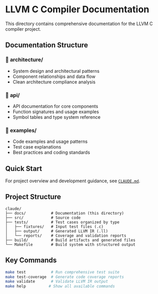 # LLVM C Compiler Documentation

This directory contains comprehensive documentation for the LLVM C compiler project.

## Documentation Structure

### 📁 **architecture/**
- System design and architectural patterns
- Component relationships and data flow
- Clean architecture compliance analysis

### 📁 **api/**
- API documentation for core components
- Function signatures and usage examples
- Symbol tables and type system reference

### 📁 **examples/**
- Code examples and usage patterns
- Test case explanations
- Best practices and coding standards

## Quick Start

For project overview and development guidance, see [`CLAUDE.md`](./CLAUDE.md).

## Project Structure

```
claude/
├── docs/           # Documentation (this directory)
├── src/            # Source code
├── tests/          # Test cases organized by type
│   ├── fixtures/   # Input test files (.c)
│   ├── output/     # Generated LLVM IR (.ll)
│   └── reports/    # Coverage and validation reports
├── build/          # Build artifacts and generated files
└── Makefile        # Build system with structured output
```

## Key Commands

```bash
make test           # Run comprehensive test suite
make test-coverage  # Generate code coverage reports
make validate       # Validate LLVM IR output
make help          # Show all available commands
```